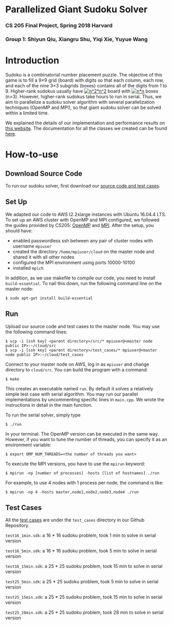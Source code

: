 # Parallelized Giant Sudoku Solver
### CS 205 Final Project, Spring 2018 Harvard 
### Group 1: Shiyun Qiu, Xiangru Shu, Yiqi Xie, Yuyue Wang

# Introduction

Sudoku is a combinatorial number placement puzzle. The objective of this game is to fill a 9×9 grid (board) with digits so that each column, each row, and each of the nine 3×3 subgrids (boxes) contains all of the digits from 1 to 9. Higher-rank sudokus usually have <a href="https://www.codecogs.com/eqnedit.php?latex=n^2*n^2" target="_blank"><img src="https://latex.codecogs.com/gif.latex?n^2*n^2" title="n^2*n^2" /></a> board with <a href="https://www.codecogs.com/eqnedit.php?latex=n*n" target="_blank"><img src="https://latex.codecogs.com/gif.latex?n*n" title="n*n" /></a> boxes (n>3). However, higher-rank sudokus take hours to run in serial. Thus, we aim to parallelize a sudoku solver algorithm with several parallelization techniques (OpenMP and MPI), so that giant sudoku solver can be solved within a limited time.

We explained the details of our implementation and performance results on [this website](https://clairewangyuyue.github.io/CS205_G1.github.io/). The documentation for all the classes we created can be found [here](https://clairewangyuyue.github.io/CS205_G1.github.io/documentation/annotated.html).

# How-to-use

## Download Source Code

To run our sudoku solver, first download our [source code and test cases](https://github.com/shiyunqiu/CS205_Sudoku).

## Set Up

We adapted our code to AWS t2.2xlarge instances with Ubuntu 16.04.4 LTS. To set up an AWS cluster with OpenMP and MPI configured, we followed the guides provided by CS205: [OpenMP](https://github.com/shiyunqiu/CS205_Sudoku/blob/master/documents/Harvard%20CS205%20-%20Spring%202018%20-%20Guide%20-%20Performance%20Optimization%20and%20OpenMP%20on%20AWS%20-%20v1.0.pdf) and [MPI](https://github.com/shiyunqiu/CS205_Sudoku/blob/master/documents/Harvard%20CS205%20-%20Spring%202018%20-%20Guide%20-%20MPI%20on%20AWS%20-%20v1.1.pdf). After the setup, you should have:

 - enabled passwordless ssh between any pair of cluster nodes with username `mpiuser`
 - created the directory `/home/mpiuser/cloud` on the master node and shared it with all other nodes
 - configured the MPI environment using ports 10000-10100
 - installed `mpich`

In addition, as we use makefile to compile our code, you need to install `build-essential`. To nail this down, run the following command line on the master node:

```
$ sudo apt-get install build-essential
```


## Run
 
Upload our source code and test cases to the master node. You may use the following command lines:

```
$ scp -i [ssh key] <parent directory>/src/* mpiuser@<master node public IP>:~/cloud/src
$ scp -i [ssh key] <parent directory>/test_cases/* mpiuser@<master node public IP>:~/cloud/test_cases
```

Connect to your master node on AWS, log in as `mpiuser` and change directory to `cloud/src`. You can build the program with a command:

```
$ make
```

This creates an executable named `run`. By default it solves a relatively simple test case with serial algorithm. You may run our parallel implementations by uncommenting specific lines in `main.cpp`. We wrote the instructions in detail in the main function.

To run the serial solver, simply type

```
$ ./run
```

In your terminal. The OpenMP version can be executed in the same way. However, if you want to tune the number of threads, you can specify it as an environment variable:

```
$ export OMP_NUM_THREADS=<the number of threads you want>
```

To execute the MPI versions, you have to use the `mpirun` keyword:

```
$ mpirun -np [number of processes] -hosts [list of hostnames] ./run
```

For example, to use 4 nodes with 1 process per node, the command is like:
```
$ mpirun -np 4 -hosts master,node1,node2,node3,node4 ./run
```

## Test Cases

All the [test cases](https://github.com/shiyunqiu/CS205_Sudoku/tree/master/test_cases) are under the `test_cases` directory in our Github Repository. 

`test16_1min.sdk`: a 16 * 16 sudoku problem, took 1 min to solve in serial version

`test16_5min.sdk`: a 16 * 16 sudoku problem, took 5 min to solve in serial version 

`test16_15min.sdk`: a 25 * 25 sudoku problem, took 15 min to solve in serial version

`test25_5min.sdk`: a 25 * 25 sudoku problem, took 5 min to solve in serial version 

`test25_15min.sdk`: a 25 * 25 sudoku problem, took 15 min to solve in serial version 

`test25_28min.sdk`: a 25 * 25 sudoku problem, took 28 min to solve in serial version

